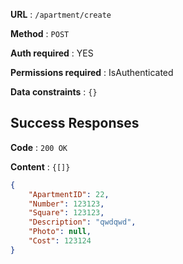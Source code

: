 **URL** : `/apartment/create`

**Method** : `POST`

**Auth required** : YES

**Permissions required** : IsAuthenticated

**Data constraints** : `{}`

## Success Responses

**Code** : `200 OK`

**Content** : `{[]}`

```json
{
    "ApartmentID": 22,
    "Number": 123123,
    "Square": 123123,
    "Description": "qwdqwd",
    "Photo": null,
    "Cost": 123124
}
```